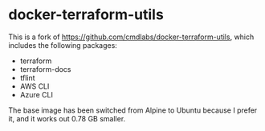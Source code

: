 # docker-terraform-utils

This is a fork of https://github.com/cmdlabs/docker-terraform-utils, which includes the following packages:

 * terraform
 * terraform-docs
 * tflint
 * AWS CLI
 * Azure CLI

The base image has been switched from Alpine to Ubuntu because I prefer it, and it works out 0.78 GB smaller.

